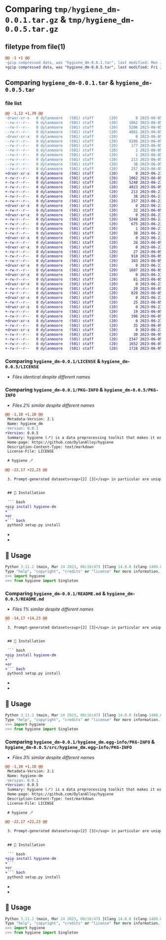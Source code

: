 # Comparing `tmp/hygiene_dm-0.0.1.tar.gz` & `tmp/hygiene_dm-0.0.5.tar.gz`

## filetype from file(1)

```diff
@@ -1 +1 @@
-gzip compressed data, was "hygiene_dm-0.0.1.tar", last modified: Mon Jun  5 16:01:29 2023, max compression
+gzip compressed data, was "hygiene_dm-0.0.5.tar", last modified: Fri Jun 23 12:27:26 2023, max compression
```

## Comparing `hygiene_dm-0.0.1.tar` & `hygiene_dm-0.0.5.tar`

### file list

```diff
@@ -1,12 +1,39 @@
-drwxr-xr-x   0 dylanmoore   (501) staff       (20)        0 2023-06-05 16:01:29.283366 hygiene_dm-0.0.1/
--rw-r--r--   0 dylanmoore   (501) staff       (20)     1062 2023-06-05 16:00:57.000000 hygiene_dm-0.0.1/LICENSE
--rw-r--r--   0 dylanmoore   (501) staff       (20)     5206 2023-06-05 16:01:29.283235 hygiene_dm-0.0.1/PKG-INFO
--rw-r--r--   0 dylanmoore   (501) staff       (20)     4881 2023-06-05 16:00:57.000000 hygiene_dm-0.0.1/README.md
-drwxr-xr-x   0 dylanmoore   (501) staff       (20)        0 2023-06-05 16:01:29.282876 hygiene_dm-0.0.1/hygiene_dm.egg-info/
--rw-r--r--   0 dylanmoore   (501) staff       (20)     5206 2023-06-05 16:01:29.000000 hygiene_dm-0.0.1/hygiene_dm.egg-info/PKG-INFO
--rw-r--r--   0 dylanmoore   (501) staff       (20)      177 2023-06-05 16:01:29.000000 hygiene_dm-0.0.1/hygiene_dm.egg-info/SOURCES.txt
--rw-r--r--   0 dylanmoore   (501) staff       (20)        1 2023-06-05 16:01:29.000000 hygiene_dm-0.0.1/hygiene_dm.egg-info/dependency_links.txt
--rw-r--r--   0 dylanmoore   (501) staff       (20)        1 2023-06-05 16:01:29.000000 hygiene_dm-0.0.1/hygiene_dm.egg-info/top_level.txt
--rw-r--r--   0 dylanmoore   (501) staff       (20)      213 2023-06-05 16:00:57.000000 hygiene_dm-0.0.1/pyproject.toml
--rw-r--r--   0 dylanmoore   (501) staff       (20)       38 2023-06-05 16:01:29.283413 hygiene_dm-0.0.1/setup.cfg
--rw-r--r--   0 dylanmoore   (501) staff       (20)      257 2023-06-05 16:00:57.000000 hygiene_dm-0.0.1/setup.py
+drwxr-xr-x   0 dylanmoore   (501) staff       (20)        0 2023-06-23 12:27:26.660894 hygiene_dm-0.0.5/
+-rw-r--r--   0 dylanmoore   (501) staff       (20)     1062 2023-06-05 16:00:57.000000 hygiene_dm-0.0.5/LICENSE
+-rw-r--r--   0 dylanmoore   (501) staff       (20)     5248 2023-06-23 12:27:26.660772 hygiene_dm-0.0.5/PKG-INFO
+-rw-r--r--   0 dylanmoore   (501) staff       (20)     4923 2023-06-05 16:03:56.000000 hygiene_dm-0.0.5/README.md
+-rw-r--r--   0 dylanmoore   (501) staff       (20)      213 2023-06-23 12:27:17.000000 hygiene_dm-0.0.5/pyproject.toml
+-rw-r--r--   0 dylanmoore   (501) staff       (20)       38 2023-06-23 12:27:26.660936 hygiene_dm-0.0.5/setup.cfg
+-rw-r--r--   0 dylanmoore   (501) staff       (20)      257 2023-06-23 12:27:10.000000 hygiene_dm-0.0.5/setup.py
+drwxr-xr-x   0 dylanmoore   (501) staff       (20)        0 2023-06-23 12:27:26.656847 hygiene_dm-0.0.5/src/
+-rw-r--r--   0 dylanmoore   (501) staff       (20)       32 2023-06-05 15:43:20.000000 hygiene_dm-0.0.5/src/__init__.py
+drwxr-xr-x   0 dylanmoore   (501) staff       (20)        0 2023-06-23 12:27:26.657511 hygiene_dm-0.0.5/src/hygiene_dm.egg-info/
+-rw-r--r--   0 dylanmoore   (501) staff       (20)     5248 2023-06-23 12:27:26.000000 hygiene_dm-0.0.5/src/hygiene_dm.egg-info/PKG-INFO
+-rw-r--r--   0 dylanmoore   (501) staff       (20)      675 2023-06-23 12:27:26.000000 hygiene_dm-0.0.5/src/hygiene_dm.egg-info/SOURCES.txt
+-rw-r--r--   0 dylanmoore   (501) staff       (20)        1 2023-06-23 12:27:26.000000 hygiene_dm-0.0.5/src/hygiene_dm.egg-info/dependency_links.txt
+-rw-r--r--   0 dylanmoore   (501) staff       (20)       38 2023-06-23 12:27:26.000000 hygiene_dm-0.0.5/src/hygiene_dm.egg-info/top_level.txt
+drwxr-xr-x   0 dylanmoore   (501) staff       (20)        0 2023-06-23 12:27:26.657627 hygiene_dm-0.0.5/src/payload/
+-rw-r--r--   0 dylanmoore   (501) staff       (20)       26 2023-06-05 15:43:20.000000 hygiene_dm-0.0.5/src/payload/__init__.py
+drwxr-xr-x   0 dylanmoore   (501) staff       (20)        0 2023-06-23 12:27:26.658018 hygiene_dm-0.0.5/src/payload/boxing/
+-rw-r--r--   0 dylanmoore   (501) staff       (20)       27 2023-06-05 15:43:20.000000 hygiene_dm-0.0.5/src/payload/boxing/__init__.py
+-rw-r--r--   0 dylanmoore   (501) staff       (20)      918 2023-06-05 15:43:20.000000 hygiene_dm-0.0.5/src/payload/boxing/boxing.py
+-rw-r--r--   0 dylanmoore   (501) staff       (20)      103 2023-06-05 15:43:20.000000 hygiene_dm-0.0.5/src/singleton.py
+drwxr-xr-x   0 dylanmoore   (501) staff       (20)        0 2023-06-23 12:27:26.658244 hygiene_dm-0.0.5/src/tests/
+-rw-r--r--   0 dylanmoore   (501) staff       (20)     1607 2023-06-05 15:43:20.000000 hygiene_dm-0.0.5/src/tests/test.py
+drwxr-xr-x   0 dylanmoore   (501) staff       (20)        0 2023-06-23 12:27:26.658447 hygiene_dm-0.0.5/src/util/
+-rw-r--r--   0 dylanmoore   (501) staff       (20)       81 2023-06-05 15:43:20.000000 hygiene_dm-0.0.5/src/util/__init__.py
+drwxr-xr-x   0 dylanmoore   (501) staff       (20)        0 2023-06-23 12:27:26.658897 hygiene_dm-0.0.5/src/util/builders/
+-rw-r--r--   0 dylanmoore   (501) staff       (20)       20 2023-06-05 15:43:20.000000 hygiene_dm-0.0.5/src/util/builders/__init__.py
+-rw-r--r--   0 dylanmoore   (501) staff       (20)      820 2023-06-05 15:43:20.000000 hygiene_dm-0.0.5/src/util/builders/csv.py
+drwxr-xr-x   0 dylanmoore   (501) staff       (20)        0 2023-06-23 12:27:26.659087 hygiene_dm-0.0.5/src/util/common/
+-rw-r--r--   0 dylanmoore   (501) staff       (20)       25 2023-06-05 15:43:20.000000 hygiene_dm-0.0.5/src/util/common/__init__.py
+drwxr-xr-x   0 dylanmoore   (501) staff       (20)        0 2023-06-23 12:27:26.659497 hygiene_dm-0.0.5/src/util/common/helpers/
+-rw-r--r--   0 dylanmoore   (501) staff       (20)       19 2023-06-05 15:43:20.000000 hygiene_dm-0.0.5/src/util/common/helpers/__init__.py
+-rw-r--r--   0 dylanmoore   (501) staff       (20)      398 2023-06-05 15:43:20.000000 hygiene_dm-0.0.5/src/util/common/helpers/_csv.py
+drwxr-xr-x   0 dylanmoore   (501) staff       (20)        0 2023-06-23 12:27:26.659666 hygiene_dm-0.0.5/src/util/formatters/
+-rw-r--r--   0 dylanmoore   (501) staff       (20)       35 2023-06-05 15:43:20.000000 hygiene_dm-0.0.5/src/util/formatters/__init__.py
+drwxr-xr-x   0 dylanmoore   (501) staff       (20)        0 2023-06-23 12:27:26.660501 hygiene_dm-0.0.5/src/util/formatters/single/
+-rw-r--r--   0 dylanmoore   (501) staff       (20)       30 2023-06-05 15:43:20.000000 hygiene_dm-0.0.5/src/util/formatters/single/__init__.py
+-rw-r--r--   0 dylanmoore   (501) staff       (20)     2347 2023-06-05 15:43:20.000000 hygiene_dm-0.0.5/src/util/formatters/single/csv.py
+-rw-r--r--   0 dylanmoore   (501) staff       (20)     1652 2023-06-05 15:43:20.000000 hygiene_dm-0.0.5/src/util/formatters/single/json.py
+-rw-r--r--   0 dylanmoore   (501) staff       (20)     1728 2023-06-05 15:43:20.000000 hygiene_dm-0.0.5/src/util/formatters/single/yaml.py
```

### Comparing `hygiene_dm-0.0.1/LICENSE` & `hygiene_dm-0.0.5/LICENSE`

 * *Files identical despite different names*

### Comparing `hygiene_dm-0.0.1/PKG-INFO` & `hygiene_dm-0.0.5/PKG-INFO`

 * *Files 2% similar despite different names*

```diff
@@ -1,10 +1,10 @@
 Metadata-Version: 2.1
 Name: hygiene_dm
-Version: 0.0.1
+Version: 0.0.5
 Summary: hygiene (🪥) is a data preprocessing toolkit that makes it easy to create common LLM-related data structures; from training data to chain payloads!
 Home-page: https://github.com/DylanAlloy/hygiene
 Description-Content-Type: text/markdown
 License-File: LICENSE
 
 # hygiene 🪥
 
@@ -22,17 +22,23 @@
 
 3. Prompt-generated datasets<sup>[2] [3]</sup> in particular are unique but come with similar mundane routines as others.
 
 
 ## 💾 Installation
 
 ``` bash
+pip install hygiene-dm
+```
+or 
+``` bash
 python3 setup.py install
 ```
 
+
+
 ## 🤷 Usage
 
 ``` python
 Python 3.11.2 (main, Mar 24 2023, 00:16:47) [Clang 14.0.0 (clang-1400.0.29.202)] on darwin
 Type "help", "copyright", "credits" or "license" for more information.
 >>> import hygiene
 >>> from hygiene import Singleton
```

### Comparing `hygiene_dm-0.0.1/README.md` & `hygiene_dm-0.0.5/README.md`

 * *Files 1% similar despite different names*

```diff
@@ -14,17 +14,23 @@
 
 3. Prompt-generated datasets<sup>[2] [3]</sup> in particular are unique but come with similar mundane routines as others.
 
 
 ## 💾 Installation
 
 ``` bash
+pip install hygiene-dm
+```
+or 
+``` bash
 python3 setup.py install
 ```
 
+
+
 ## 🤷 Usage
 
 ``` python
 Python 3.11.2 (main, Mar 24 2023, 00:16:47) [Clang 14.0.0 (clang-1400.0.29.202)] on darwin
 Type "help", "copyright", "credits" or "license" for more information.
 >>> import hygiene
 >>> from hygiene import Singleton
```

### Comparing `hygiene_dm-0.0.1/hygiene_dm.egg-info/PKG-INFO` & `hygiene_dm-0.0.5/src/hygiene_dm.egg-info/PKG-INFO`

 * *Files 3% similar despite different names*

```diff
@@ -1,10 +1,10 @@
 Metadata-Version: 2.1
 Name: hygiene-dm
-Version: 0.0.1
+Version: 0.0.5
 Summary: hygiene (🪥) is a data preprocessing toolkit that makes it easy to create common LLM-related data structures; from training data to chain payloads!
 Home-page: https://github.com/DylanAlloy/hygiene
 Description-Content-Type: text/markdown
 License-File: LICENSE
 
 # hygiene 🪥
 
@@ -22,17 +22,23 @@
 
 3. Prompt-generated datasets<sup>[2] [3]</sup> in particular are unique but come with similar mundane routines as others.
 
 
 ## 💾 Installation
 
 ``` bash
+pip install hygiene-dm
+```
+or 
+``` bash
 python3 setup.py install
 ```
 
+
+
 ## 🤷 Usage
 
 ``` python
 Python 3.11.2 (main, Mar 24 2023, 00:16:47) [Clang 14.0.0 (clang-1400.0.29.202)] on darwin
 Type "help", "copyright", "credits" or "license" for more information.
 >>> import hygiene
 >>> from hygiene import Singleton
```


